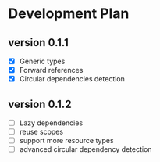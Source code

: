 # Development Plan

## version 0.1.1

- [x] Generic types
- [x] Forward references
- [x] Circular dependencies detection

## version 0.1.2

- [ ] Lazy dependencies
- [ ] reuse scopes
- [ ] support more resource types
- [ ] advanced circular dependency detection
